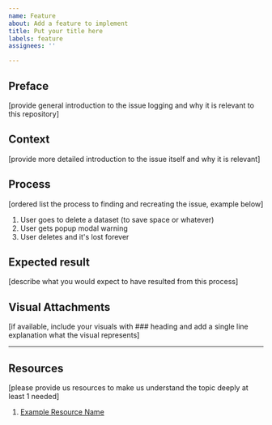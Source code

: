 ```yaml
---
name: Feature
about: Add a feature to implement
title: Put your title here
labels: feature
assignees: ''

---
```


## Preface

[provide general introduction to the issue logging and why it is relevant to this repository]

## Context

[provide more detailed introduction to the issue itself and why it is relevant]

## Process

[ordered list the process to finding and recreating the issue, example below]

1. User goes to delete a dataset (to save space or whatever)
2. User gets popup modal warning
3. User deletes and it's lost forever

## Expected result

[describe what you would expect to have resulted from this process]

## Visual Attachments

[if available, include your visuals with ### heading and add a single line explanation what the visual represents]

----

## Resources

[please provide us resources to make us understand the topic deeply at least 1 needed]

1. [Example Resource Name](https://resource.addres/page)
